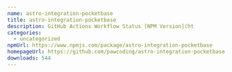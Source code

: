 ```yaml
---
name: astro-integration-pocketbase
title: astro-integration-pocketbase
description: GitHub Actions Workflow Status [NPM Version](ht
categories:
  - uncategorized
npmUrl: https://www.npmjs.com/package/astro-integration-pocketbase
homepageUrl: https://github.com/pawcoding/astro-integration-pocketbase
downloads: 544
---
```

